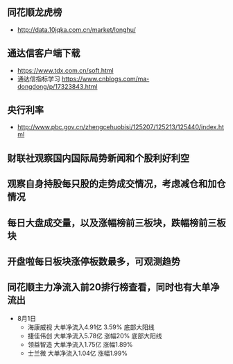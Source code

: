 ## 同花顺龙虎榜
- http://data.10jqka.com.cn/market/longhu/

## 通达信客户端下载
- https://www.tdx.com.cn/soft.html
- 通达信指标学习 https://www.cnblogs.com/ma-dongdong/p/17323843.html

## 央行利率
- http://www.pbc.gov.cn/zhengcehuobisi/125207/125213/125440/index.html



## 财联社观察国内国际局势新闻和个股利好利空
## 观察自身持股每只股的走势成交情况，考虑减仓和加仓情况
## 每日大盘成交量，以及涨幅榜前三板块，跌幅榜前三板块
## 开盘啦每日板块涨停板数最多，可观测趋势
## 同花顺主力净流入前20排行榜查看，同时也有大单净流出
- 8月1日
  - 海康威视 大单净流入4.91亿 3.59% 底部大阳线
  - 捷佳伟创 大单净流入5.78亿 涨幅20% 底部大阳线
  - 领益智造 大单净流入1.75亿 涨幅1.89%
  - 士兰微   大单净流入1.04亿 涨幅1.99%